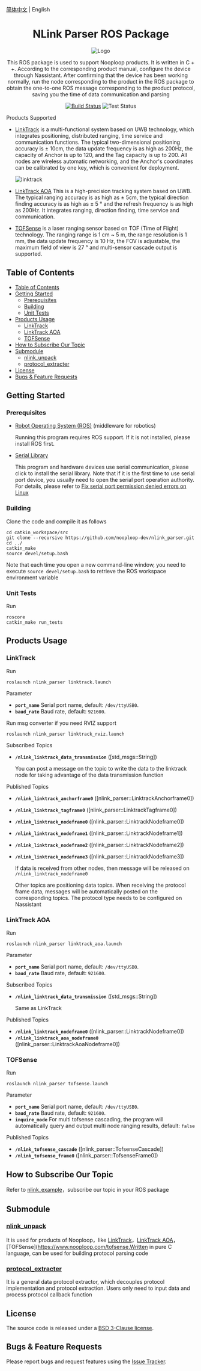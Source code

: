 
[简体中文](./README.md)  | English

<h1 align="center">NLink Parser ROS Package</h1>

<div align="center">

![Logo](http://ftp.nooploop.com/media/image/nooploop.png)

This ROS package is used to support Nooploop products. It is written in C + +. According to the corresponding product manual, configure the device through Nassistant. After confirming that the device has been working normally, run the node corresponding to the product in the ROS package to obtain the one-to-one ROS message corresponding to the product protocol, saving you the time of data communication and parsing

[![Build Status](https://img.shields.io/badge/build-passing-brightgreen)](https://dev.azure.com/ant-design/ant-design-pro/_build/latest?definitionId=1?branchName=master) ![Test Status](https://img.shields.io/badge/test-passing-brightgreen) 

</div>

Products Supported

- [LinkTrack](https://www.nooploop.com/) is a multi-functional system based on UWB technology, which integrates positioning, distributed ranging, time service and communication functions. The typical two-dimensional positioning accuracy is ± 10cm, the data update frequency is as high as 200Hz, the capacity of Anchor is up to 120, and the Tag capacity is up to 200. All nodes are wireless automatic networking, and the Anchor's coordinates can be calibrated by one key, which is convenient for deployment.

  ![linktrack](http://ftp.nooploop.com/media/linktrack/linktrack_clip_720p_5fps.gif)

- [LinkTrack AOA](http://www.nooploop.com/linktrack-aoa) This is a high-precision tracking system based on UWB. The typical ranging accuracy is as high as ± 5cm, the typical direction finding accuracy is as high as ± 5 ° and the refresh frequency is as high as 200Hz. It integrates ranging, direction finding, time service and communication.

- [TOFSense](https://www.nooploop.com/tofsense) is a laser ranging sensor based on TOF (Time of Flight) technology. The ranging range is 1 cm ~ 5 m, the range resolution is 1 mm, the data update frequency is 10 Hz, the FOV is adjustable, the maximum field of view is 27 ° and multi-sensor cascade output is supported.


## Table of Contents

- [Table of Contents](#table-of-contents)
- [Getting Started](#getting-started)
  - [Prerequisites](#prerequisites)
  - [Building](#building)
  - [Unit Tests](#unit-tests)
- [Products Usage](#products-usage)
  - [LinkTrack](#linktrack)
  - [LinkTrack AOA](#linktrack-aoa)
  - [TOFSense](#tofsense)
- [How to Subscribe Our Topic](#how-to-subscribe-our-topic)
- [Submodule](#submodule)
  - [nlink_unpack](#nlink_unpack)
  - [protocol_extracter](#protocol_extracter)
- [License](#license)
- [Bugs & Feature Requests](#bugs--feature-requests)
  
## Getting Started

### Prerequisites

- [Robot Operating System (ROS)](http://wiki.ros.org) (middleware for robotics)
  
    Running this program requires ROS support. If it is not installed, please install ROS first.

- [Serial Library](https://github.com/nooploop-dev/serial.git)

    This program and hardware devices use serial communication, please click to install the serial library. Note that if it is the first time to use serial port device, you usually need to open the serial port operation authority. For details, please refer to [Fix serial port permission denied errors on Linux](https://websistent.com/fix-serial-port-permission-denied-errors-linux/)

### Building

Clone the code and compile it as follows

    cd catkin_workspace/src
    git clone --recursive https://github.com/nooploop-dev/nlink_parser.git 
    cd ../
    catkin_make
    source devel/setup.bash

Note that each time you open a new command-line window, you need to execute `source devel/setup.bash` to retrieve the ROS workspace environment variable

### Unit Tests

Run

    roscore
    catkin_make run_tests

## Products Usage

### LinkTrack

Run

    roslaunch nlink_parser linktrack.launch

Parameter
   - **`port_name`** Serial port name, default: `/dev/ttyUSB0`.
   - **`baud_rate`** Baud rate, default: `921600`.
  
Run msg converter if you need RVIZ support

    roslaunch nlink_parser linktrack_rviz.launch

Subscribed Topics

* **`/nlink_linktrack_data_transmission`** ([std_msgs::String])

	You can post a message on the topic to write the data to the linktrack node for  taking advantage of the data transmission function

Published Topics

  - **`/nlink_linktrack_anchorframe0`** ([nlink_parser::LinktrackAnchorframe0])
  - **`/nlink_linktrack_tagframe0`** ([nlink_parser::LinktrackTagframe0])
  - **`/nlink_linktrack_nodeframe0`** ([nlink_parser::LinktrackNodeframe0])
  - **`/nlink_linktrack_nodeframe1`** ([nlink_parser::LinktrackNodeframe1])
  - **`/nlink_linktrack_nodeframe2`** ([nlink_parser::LinktrackNodeframe2])
  - **`/nlink_linktrack_nodeframe3`** ([nlink_parser::LinktrackNodeframe3])

    If data is received from other nodes, then message will be released on `/nlink_linktrack_nodeframe0`
    
    Other topics are positioning data topics. When receiving the protocol frame data, messages will be automatically posted on the corresponding topics. The protocol type needs to be configured on Nassistant

### LinkTrack AOA

Run

    roslaunch nlink_parser linktrack_aoa.launch

Parameter
   - **`port_name`** Serial port name, default: `/dev/ttyUSB0`.
   - **`baud_rate`** Baud rate, default: `921600`.
  
Subscribed Topics

* **`/nlink_linktrack_data_transmission`** ([std_msgs::String])

	Same as LinkTrack

Published Topics

  - **`/nlink_linktrack_nodeframe0`** ([nlink_parser::LinktrackNodeframe0])
  - **`/nlink_linktrack_aoa_nodeframe0`** ([nlink_parser::LinktrackAoaNodeframe0])


### TOFSense

Run

    roslaunch nlink_parser tofsense.launch

Parameter
   - **`port_name`** Serial port name, default: `/dev/ttyUSB0`.
   - **`baud_rate`** Baud rate, default: `921600`.
   - **`inquire_mode`** For multi tofsense cascading, the program will automatically query and output multi node ranging results, default: `false`

Published Topics

  - **`/nlink_tofsense_cascade`** ([nlink_parser::TofsenseCascade]) 
  - **`/nlink_tofsense_frame0`** ([nlink_parser::TofsenseFrame0])


## How to Subscribe Our Topic

Refer to [nlink_example](https://github.com/nooploop-dev/nlink_example)，subscribe our topic in your ROS package

## Submodule

### [nlink_unpack](https://github.com/nooploop-dev/nlink_unpack)

It is used for products of Nooploop，like [LinkTrack](https://www.nooploop.com/)，[LinkTrack AOA](http://www.nooploop.com/linktrack-aoa)，[TOFSense](https://www.nooploop.com/tofsense.Written in pure C language, can be used for building protocol parsing code

### [protocol_extracter](https://github.com/nooploop-dev/protocol_extracter) 

It is a general data protocol extractor, which decouples protocol implementation and protocol extraction. Users only need to input data and process protocol callback function


## License

The source code is released under a [BSD 3-Clause license](LICENSE).


## Bugs & Feature Requests

Please report bugs and request features using the [Issue Tracker](https://github.com/nooploop-dev/nlink_parser/issues).
